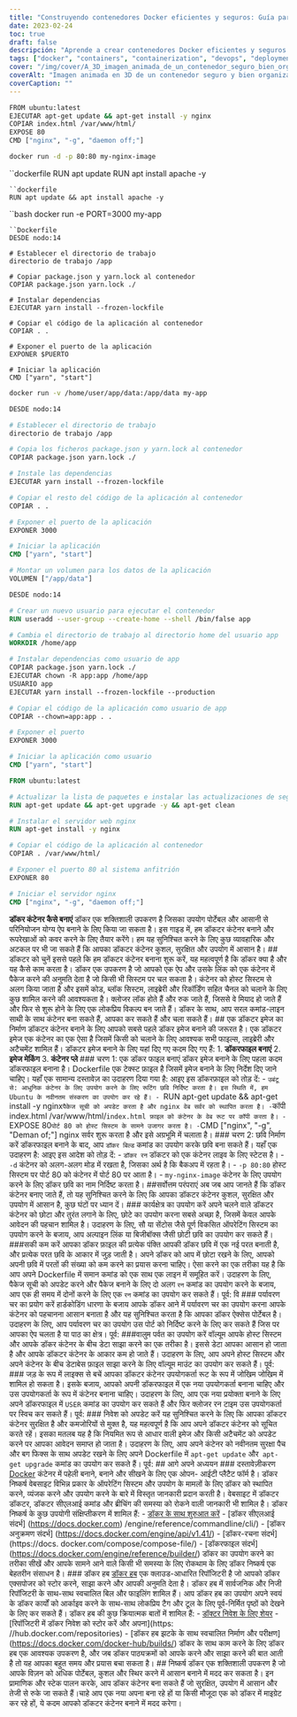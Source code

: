 ```yaml
---
title: "Construyendo contenedores Docker eficientes y seguros: Guía para principiantes"
date: 2023-02-24
toc: true
draft: false
descripción: "Aprende a crear contenedores Docker eficientes y seguros utilizando las mejores prácticas, consejos e instrucciones paso a paso en esta completa guía."
tags: ["docker", "containers", "containerization", "devops", "deployment", "portability", "efficiency", "security", "best practices", "Dockerfile", "base images", "environment variables", "volume mounts", "root user", "up-to-date images", "software development", "container images", "Docker Hub", "container orchestration", "Kubernetes"].
cover: "/img/cover/A_3D_imagen_animada_de_un_contenedor_seguro_bien_organizado.png"
coverAlt: "Imagen animada en 3D de un contenedor seguro y bien organizado con el logotipo de Docker sobre él, rodeado de diversas herramientas y equipos relacionados con la ingeniería de software y DevOps."
coverCaption: ""
---
```

```bash
FROM ubuntu:latest
EJECUTAR apt-get update && apt-get install -y nginx
COPIAR index.html /var/www/html/
EXPOSE 80
CMD ["nginx", "-g", "daemon off;"]
```
```bash
docker run -d -p 80:80 my-nginx-image
```
``dockerfile
RUN apt update
RUN apt install apache -y
```
``dockerfile
RUN apt update && apt install apache -y
```
``bash
docker run -e PORT=3000 my-app
```
``Dockerfile
DESDE nodo:14

# Establecer el directorio de trabajo
directorio de trabajo /app

# Copiar package.json y yarn.lock al contenedor
COPIAR package.json yarn.lock ./

# Instalar dependencias
EJECUTAR yarn install --frozen-lockfile

# Copiar el código de la aplicación al contenedor
COPIAR . .

# Exponer el puerto de la aplicación
EXPONER $PUERTO

# Iniciar la aplicación
CMD ["yarn", "start"]
```
```bash
docker run -v /home/user/app/data:/app/data my-app
```
```Dockerfile
DESDE nodo:14

# Establecer el directorio de trabajo
directorio de trabajo /app

# Copia los ficheros package.json y yarn.lock al contenedor
COPIAR package.json yarn.lock ./

# Instale las dependencias
EJECUTAR yarn install --frozen-lockfile

# Copiar el resto del código de la aplicación al contenedor
COPIAR . .

# Exponer el puerto de la aplicación
EXPONER 3000

# Iniciar la aplicación
CMD ["yarn", "start"]

# Montar un volumen para los datos de la aplicación
VOLUMEN ["/app/data"]
```
```Dockerfile
DESDE nodo:14

# Crear un nuevo usuario para ejecutar el contenedor
RUN useradd --user-group --create-home --shell /bin/false app

# Cambia el directorio de trabajo al directorio home del usuario app
WORKDIR /home/app

# Instalar dependencias como usuario de app
COPIAR package.json yarn.lock ./
EJECUTAR chown -R app:app /home/app
USUARIO app
EJECUTAR yarn install --frozen-lockfile --production

# Copiar el código de la aplicación como usuario de app
COPIAR --chown=app:app . .

# Exponer el puerto
EXPONER 3000

# Iniciar la aplicación como usuario
CMD ["yarn", "start"]
```
```Dockerfile
FROM ubuntu:latest

# Actualizar la lista de paquetes e instalar las actualizaciones de seguridad
RUN apt-get update && apt-get upgrade -y && apt-get clean

# Instalar el servidor web nginx
RUN apt-get install -y nginx

# Copiar el código de la aplicación al contenedor
COPIAR . /var/www/html/

# Exponer el puerto 80 al sistema anfitrión
EXPONER 80

# Iniciar el servidor nginx
CMD ["nginx", "-g", "daemon off;"]

```

  **डॉकर कंटेनर कैसे बनाएं** डॉकर एक शक्तिशाली उपकरण है जिसका उपयोग पोर्टेबल और आसानी से परिनियोजन योग्य ऐप बनाने के लिए किया जा सकता है। इस गाइड में, हम डॉकटर कंटेनर बनाने और रूपरेखाओं को कवर करने के लिए तैयार करेंगे। हम यह सुनिश्चित करने के लिए कुछ व्यावहारिक और अटकल पर भी जा सकते हैं कि आपका डॉकटर कंटेनर कुशल, सुरक्षित और उपयोग में आसान है। ## डॉकटर को चुनें इससे पहले कि हम डॉकटर कंटेनर बनाना शुरू करें, यह महत्वपूर्ण है कि डॉकर क्या है और यह कैसे काम करता है। डॉकर एक उपकरण है जो आपको एक ऐप और उसके लिंक को एक कंटेनर में पैकेज करने की अनुमति देता है जो किसी भी सिस्टम पर चल सकता है। कंटेनर को होस्ट सिस्टम से अलग किया जाता है और इसमें कोड, ब्लॉक सिस्टम, लाइब्रेरी और रिकॉर्डिंग सहित चैनल को चलाने के लिए कुछ शामिल करने की आवश्यकता है। क्लोजर लॉक होते हैं और रुक जाते हैं, जिससे वे मियाद हो जाते हैं और फिर से शुरू होने के लिए एक लोकप्रिय विकल्प बन जाते हैं। डॉकर के साथ, आप सरल कमांड-लाइन साथी के साथ कंटेनर बना सकते हैं, आपका कर सकते हैं और चला सकते हैं। ## एक डॉकटर इमेज का निर्माण डॉकटर कंटेनर बनाने के लिए आपको सबसे पहले डॉकर इमेज बनाने की जरूरत है। एक डॉकटर इमेज एक कंटेनर का एक ऐसा है जिसमें किसी को चलाने के लिए आवश्यक सभी फाइल्स, लाइब्रेरी और अटैचमेंट शामिल हैं। डॉकटर इमेज बनाने के लिए यहां दिए गए कदम दिए गए हैं: 1. **डॉकरफाइल बनाएं** 2. **इमेज मेकिंग** 3. **कंटेनर प्ले** ### चरण 1: एक डॉकर फाइल बनाएं डॉकर इमेज बनाने के लिए पहला कदम डॉकरफाइल बनाना है। Dockerfile एक टेक्स्ट फ़ाइल है जिसमें इमेज बनाने के लिए निर्देश दिए जाने चाहिए। यहाँ एक सामान्य दस्तावेज़ का उदाहरण दिया गया है: आइए इस डॉकरफ़ाइल को तोड़ दें: - `उबंटू से: आधुनिक कंटेनर के लिए उपयोग करने के लिए रूटिंग छवि निर्दिष्ट करता है। इस स्थिति में, हम Ubuntu के नवीनतम संस्करण का उपयोग कर रहे हैं। - `RUN apt-get update && apt-get install -y nginx` पैकेज सूची को अपडेट करता है और nginx वेब सर्वर को स्थापित करता है। - `कॉपी index.html /var/www/html/` index.html फ़ाइल को कंटेनर के वेब रूट पर कॉपी करता है। - `EXPOSE 80` पोर्ट 80 को होस्ट सिस्टम के सामने उजागर करता है। - `CMD ["nginx", "-g", "Deman of;"] nginx सर्वर शुरू करता है और इसे अग्रभूमि में चलाता है। ### चरण 2: छवि निर्माण करें डॉकरफाइल बनाने के बाद, आप `डॉकर बिल्ड` कमांड का उपयोग करके छवि बना सकते हैं। यहाँ एक उदाहरण है: आइए इस आदेश को तोड़ दें: - `डॉकर रन` डॉकटर को एक कंटेनर लाइव के लिए स्टेटस है। - `-d` कंटेनर को अलग-अलग मोड में रखता है, जिसका अर्थ है कि बैकअप में रहता है। - `-p 80:80` होस्ट सिस्टम पर पोर्ट 80 को कंटेनर में पोर्ट 80 पर आता है। - `my-nginx-image` कंटेनर के लिए उपयोग करने के लिए डॉकर छवि का नाम निर्दिष्ट करता है। ##सर्वोत्तम परंपराएं अब जब आप जानते हैं कि डॉकर कंटेनर बनाए जाते हैं, तो यह सुनिश्चित करने के लिए कि आपका डॉकटर कंटेनर कुशल, सुरक्षित और उपयोग में आसान है, कुछ घंटों पर ध्यान दें। ### कार्यक्षेत्र का उपयोग करें अपने चलने वाले डॉकटर कंटेनर को छोटा और तुरंत लगाने के लिए, छोटे का उपयोग करना सबसे अच्छा है, जिसमें केवल आपके आवेदन की पहचान शामिल है। उदाहरण के लिए, सौ या सेंटोस जैसे पूर्ण विकसित ऑपरेटिंग सिस्टम का उपयोग करने के बजाय, आप अल्पाइन लिंक या बिजीबॉक्स जैसी छोटी छवि का उपयोग कर सकते हैं। ###सकी कम करें आपका डॉकर फ़ाइल की प्रत्येक पंक्ति आपकी डॉकर छवि में एक नई परत बनाती है, और प्रत्येक परत छवि के आकार में जुड़ जाती है। अपने डॉकर को आप में छोटा रखने के लिए, आपको अपनी छवि में परतों की संख्या को कम करने का प्रयास करना चाहिए। ऐसा करने का एक तरीका यह है कि आप अपने Dockerfile में समान कमांड को एक साथ एक लाइन में समूहित करें। उदाहरण के लिए, पैकेज सूची को अपडेट करने और पैकेज बनाने के लिए दो अलग `रन` कमांड का उपयोग करने के बजाय, आप एक ही समय में दोनों करने के लिए एक `रन` कमांड का उपयोग कर सकते हैं। पूर्व: वि ### पर्यावरण चर का प्रयोग करें हार्डकोडिंग धारणा के बजाय आपके डॉकर आने में पर्यावरण चर का उपयोग करना आपके कंटेनर को पहचानना आसान बनाता है और यह सुनिश्चित करता है कि आपका डॉकर ऐक्सेस पोर्टेबल है। उदाहरण के लिए, आप पर्यावरण चर का उपयोग उस पोर्ट को निर्दिष्ट करने के लिए कर सकते हैं जिस पर आपका ऐप चलता है या पाठ का क्षेत्र। पूर्व: ###वालुम पर्वत का उपयोग करें वॉल्यूम आपके होस्ट सिस्टम और आपके डॉकर कंटेनर के बीच डेटा साझा करने का एक तरीका है। इससे डेटा आपका आसान हो जाता है और आपके डॉकटर कंटेनर के आकार कम हो जाते हैं। उदाहरण के लिए, आप अपने होस्ट सिस्टम और अपने कंटेनर के बीच डेटाबेस फ़ाइल साझा करने के लिए वॉल्यूम माउंट का उपयोग कर सकते हैं। पूर्व: ### जड़ के रूप में लाइक्स से बचें आपका डॉकटर कंटेनर उपयोगकर्ता रूट के रूप में जोखिम जोखिम में शामिल हो सकता है। इसके बजाय, आपको अपनी डॉकरफाइल में एक नया उपयोगकर्ता बनाना चाहिए और उस उपयोगकर्ता के रूप में कंटेनर बनाना चाहिए। उदाहरण के लिए, आप एक नया प्रयोक्ता बनाने के लिए अपने डॉकरफाइल में `USER` कमांड का उपयोग कर सकते हैं और फिर क्लोजर रन टाइम उस उपयोगकर्ता पर स्विच कर सकते हैं। पूर्व: ### निवेश को अपडेट करें यह सुनिश्चित करने के लिए कि आपका डॉकटर कंटेनर सुरक्षित है और कमजोरियों से मुक्त है, यह महत्वपूर्ण है कि आप अपने डॉकटर कंटेनर को सूचित करते रहें। इसका मतलब यह है कि नियमित रूप से आधार वाली इमेज और किसी अटैचमेंट को अपडेट करने पर आपका आवेदन समाप्त हो जाता है। उदाहरण के लिए, आप अपने कंटेनर को नवीनतम सुरक्षा पैच और बग फिक्स के साथ अपडेट रखने के लिए अपने Dockerfile में `apt-get update` और` apt-get upgrade` कमांड का उपयोग कर सकते हैं। पूर्व: ## आगे अपने अध्ययन ### दस्तावेज़ीकरण [Docker](https://www.docker.com/) कंटेनर में पहेली बनाने, बनाने और सीखने के लिए एक ओपन- आईटी प्लैटैट फॉर्म है। डॉकर निष्कर्ष वेबसाइट विभिन्न प्रकार के ऑपरेटिंग सिस्टम और उपयोग के मामलों के लिए डॉकर को स्थापित करने, व्यंजक करने और उपयोग करने के बारे में विस्तृत जानकारी प्रदान करती है। वेबसाइट में डॉकटर डॉकटर, डॉकटर सीएलआई कमांड और ब्रीचिंग की समस्या को रोकने वाली जानकारी भी शामिल है। डॉकर निष्कर्ष के कुछ उपयोगी संक्षिप्तीकरण में शामिल हैं: - [डॉकर के साथ शुरुआत करें](https://docs.docker.com/get-started/) - [डॉकर सीएलआई संदर्भ] (https://docs.docker.com) /engine/reference/commandline/cli/) - [डॉकर अनुक्रमण संदर्भ] (https://docs.docker.com/engine/api/v1.41/) - [डॉकर-रचना संदर्भ] (https://docs. docker.com/compose/compose-file/) - [डॉकरफाइल संदर्भ] (https://docs.docker.com/engine/reference/builder/) डॉकर का उपयोग करने का तरीका सीखें और आपके सामने आने वाले किसी भी समस्या के लिए रोकथाम के लिए डॉकर निष्कर्ष एक बेहतरीन संसाधन है। ### डॉकर हब [डॉकर हब](https://hub.docker.com/) एक क्लाउड-आधारित रिपॉजिटरी है जो आपको डॉकर एक्सपोजर को स्टोर करने, साझा करने और आपकी अनुमति देता है। डॉकर हब में सार्वजनिक और निजी रिपॉजिटरी के साथ-साथ स्वचालित बिल और फाइलिंग शामिल हैं। आप डॉकर हब का उपयोग अपने स्वयं के डॉकर कार्यों को आर्काइव करने के साथ-साथ लोकप्रिय टैग और टूल के लिए पूर्व-निर्मित पृष्ठों को देखने के लिए कर सकते हैं। डॉकर हब की कुछ क्रियात्मक बातों में शामिल हैं: - [डॉक्टर निवेश के लिए शेयर](https://hub.docker.com/search?type=image) - [रिपॉजिटरी में डॉकर निवेश को स्टोर करें और अपना](https: //hub.docker.com/repositories) - [डॉकर हब झटके के साथ स्वचालित निर्माण और परीक्षण] (https://docs.docker.com/docker-hub/builds/) डॉकर के साथ काम करने के लिए डॉकर हब एक आवश्यक उपकरण है, और जब डॉकर पाठ्यक्रमों को आपके करने और साझा करने की बात आती है तो यह आपका बहुत समय और प्रयास बचा सकता है। ## निष्कर्ष डॉकर एक शक्तिशाली उपकरण है जो आपके विज़न को अधिक पोर्टेबल, कुशल और स्थिर करने में आसान बनाने में मदद कर सकता है। इन प्रामाणिक और स्टेक पालन करके, आप डॉकर कंटेनर बना सकते हैं जो सुरक्षित, उपयोग में आसान और तेजी से रुके जा सकते हैं।चाहे आप एक नया अपना बना रहे हों या किसी मौजूदा एक को डॉकर में माइग्रेट कर रहे हों, ये कदम आपको डॉकटर कंटेनर बनाने में मदद करेगा।